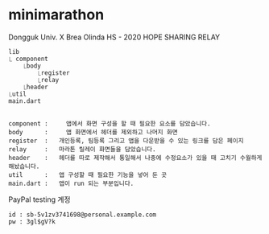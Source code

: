 # minimarathon
Dongguk Univ. X Brea Olinda HS - 2020 HOPE SHARING RELAY

```
lib
⎿ component			    
	⎿body			        
		⎿register	      
		⎿relay		      
	⎿header			      
⎿util				        
main.dart	 


component : 	앱에서 화면 구성을 할 때 필요한 요소를 담았습니다.
body      : 	앱 화면에서 헤더를 제외하고 나머지 화면
register  :	  개인등록, 팀등록 그리고 앱을 다운받을 수 있는 링크를 담은 페이지
relay     :	  마라톤 릴레이 화면들을 담았습니다.
header    :   헤더를 따로 제작해서 통일해서 나중에 수정요소가 있을 때 고치기 수월하게 해놨습니다.
util      :	  앱 구성할 때 필요한 기능을 넣어 둔 곳
main.dart :   앱이 run 되는 부분입니다.

```

PayPal testing 계정
```
id : sb-5v1zv3741698@personal.example.com
pw : 3gl$gV?k
